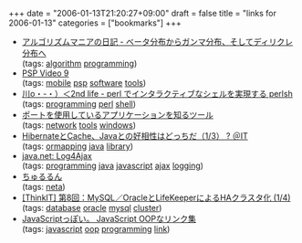+++
date = "2006-01-13T21:20:27+09:00"
draft = false
title = "links for 2006-01-13"
categories = ["bookmarks"]
+++

<ul>
	<li>
		<div><a href="http://d.hatena.ne.jp/higotakayuki/20060111/p1">アルゴリズムマニアの日記 - ベータ分布からガンマ分布、そしてディリクレ分布へ</a></div>
		<div>(tags: <a href="http://del.icio.us/nobu666/algorithm">algorithm</a> <a href="http://del.icio.us/nobu666/programming">programming</a>)</div>
	</li>
	<li>
		<div><a href="http://www.pspvideo9.com/">PSP Video 9</a></div>
		<div>(tags: <a href="http://del.icio.us/nobu666/mobile">mobile</a> <a href="http://del.icio.us/nobu666/psp">psp</a> <a href="http://del.icio.us/nobu666/software">software</a> <a href="http://del.icio.us/nobu666/tools">tools</a>)</div>
	</li>
	<li>
		<div><a href="http://d.hatena.ne.jp/secondlife/20060111/1136975310">川o・-・）＜2nd life - perl でインタラクティブなシェルを実現する perlsh</a></div>
		<div>(tags: <a href="http://del.icio.us/nobu666/programming">programming</a> <a href="http://del.icio.us/nobu666/perl">perl</a> <a href="http://del.icio.us/nobu666/shell">shell</a>)</div>
	</li>
	<li>
		<div><a href="http://grin.flagbind.jp/archives/2006/01/post_266.html">ポートを使用しているアプリケーションを知るツール</a></div>
		<div>(tags: <a href="http://del.icio.us/nobu666/network">network</a> <a href="http://del.icio.us/nobu666/tools">tools</a> <a href="http://del.icio.us/nobu666/windows">windows</a>)</div>
	</li>
	<li>
		<div><a href="http://www.atmarkit.co.jp/fdb/rensai/javapersis02/javapersis02_1.html">HibernateとCache、Javaとの好相性はどっちだ（1/3） ? ＠IT</a></div>
		<div>(tags: <a href="http://del.icio.us/nobu666/ormapping">ormapping</a> <a href="http://del.icio.us/nobu666/java">java</a> <a href="http://del.icio.us/nobu666/library">library</a>)</div>
	</li>
	<li>
		<div><a href="http://today.java.net/pub/a/today/2005/12/13/log4ajax.html">java.net: Log4Ajax</a></div>
		<div>(tags: <a href="http://del.icio.us/nobu666/programming">programming</a> <a href="http://del.icio.us/nobu666/java">java</a> <a href="http://del.icio.us/nobu666/javascript">javascript</a> <a href="http://del.icio.us/nobu666/ajax">ajax</a> <a href="http://del.icio.us/nobu666/logging">logging</a>)</div>
	</li>
	<li>
		<div><a href="http://in-out.upper.jp/archives/2006/01/08_2214.php">ちゅるるん</a></div>
		<div>(tags: <a href="http://del.icio.us/nobu666/neta">neta</a>)</div>
	</li>
	<li>
		<div><a href="http://www.thinkit.co.jp/free/tech/25/8/1.html?fr=rdf">[ThinkIT] 第8回：MySQL／OracleとLifeKeeperによるHAクラスタ化 (1/4)</a></div>
		<div>(tags: <a href="http://del.icio.us/nobu666/database">database</a> <a href="http://del.icio.us/nobu666/oracle">oracle</a> <a href="http://del.icio.us/nobu666/mysql">mysql</a> <a href="http://del.icio.us/nobu666/cluster">cluster</a>)</div>
	</li>
	<li>
		<div><a href="http://javascript.blog3.fc2.com/blog-entry-34.html">JavaScriptっぽい。 JavaScript OOPなリンク集</a></div>
		<div>(tags: <a href="http://del.icio.us/nobu666/javascript">javascript</a> <a href="http://del.icio.us/nobu666/oop">oop</a> <a href="http://del.icio.us/nobu666/programming">programming</a> <a href="http://del.icio.us/nobu666/link">link</a>)</div>
	</li>
</ul>
